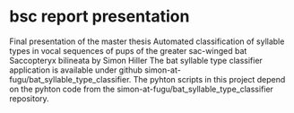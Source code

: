 # bsc report presentation
Final presentation of the master thesis Automated classification of syllable types in vocal sequences of pups of the greater sac-winged bat Saccopteryx bilineata by Simon Hiller The bat syllable type classifier application is available under github simon-at-fugu/bat_syllable_type_classifier.
The pyhton scripts in this project depend on the pyhton code from the simon-at-fugu/bat_syllable_type_classifier repository.